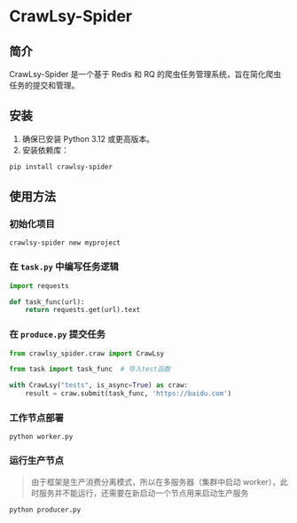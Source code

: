 # CrawLsy-Spider

## 简介
CrawLsy-Spider 是一个基于 Redis 和 RQ 的爬虫任务管理系统，旨在简化爬虫任务的提交和管理。

## 安装
1. 确保已安装 Python 3.12 或更高版本。
2. 安装依赖库：
```bash
pip install crawlsy-spider
```

## 使用方法

### 初始化项目
```shell
crawlsy-spider new myproject
```

### 在 `task.py` 中编写任务逻辑

```python
import requests

def task_func(url):
    return requests.get(url).text
```

### 在 `produce.py` 提交任务
```python
from crawlsy_spider.craw import CrawLsy

from task import task_func  # 导入test函数

with CrawLsy("tests", is_async=True) as craw:
    result = craw.submit(task_func, 'https://baidu.com')
```

### 工作节点部署
```shell
python worker.py
```

### 运行生产节点

> 由于框架是生产消费分离模式，所以在多服务器（集群中启动 worker），此时服务并不能运行，还需要在新启动一个节点用来启动生产服务

```shell
python producer.py
```